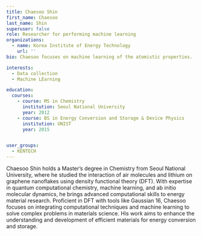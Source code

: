 ```yaml
---
title: Chaesoo Shin
first_name: Chaesoo
last_name: Shin
superuser: false
role: Researcher for performing machine learning
organizations:
  - name: Korea Institute of Energy Technology
    url: ''
bio: Chaesoo focuses on machine learning of the atomistic properties.

interests:
  - Data collection
  - Machine LEarning

education:
  courses:
    - course: MS in Chemistry
      institution: Seoul National University
      year: 2012
    - course: BS in Energy Conversion and Storage & Device Physics
      institution: UNIST
      year: 2015


user_groups:
  - KENTECH
---
```


Chaesoo Shin holds a Master’s degree in Chemistry from Seoul National University, where he studied the interaction of air molecules and lithium on graphene nanoflakes using density functional theory (DFT). With expertise in quantum computational chemistry, machine learning, and ab initio molecular dynamics, he brings advanced computational skills to energy material research. Proficient in DFT with tools like Gaussian 16, Chaesoo focuses on integrating computational techniques and machine learning to solve complex problems in materials science. His work aims to enhance the understanding and development of efficient materials for energy conversion and storage.